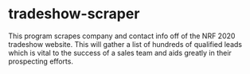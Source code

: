 # tradeshow-scraper
This program scrapes company and contact info off of the NRF 2020 tradeshow website. This will gather a list of hundreds of qualified leads which is vital to the success of a sales team and aids greatly in their prospecting efforts.

